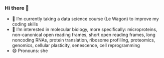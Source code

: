 ### Hi there 👋

- 🔭 I’m currently taking a data science course (Le Wagon) to improve my coding skills
- 🌱 I’m interested in molecular biology, more specifically: microproteins, non-canonical open reading frames, short open reading frames, long noncoding RNAs, protein translation, ribosome profililng, proteomics, genomics, cellular plasticity, senescence, cell reprogramming
- 😄 Pronouns: she

<!--
**jfschulz/jfschulz** is a ✨ _special_ ✨ repository because its `README.md` (this file) appears on your GitHub profile.

- 🔭 I’m currently taking a data science course (Le Wagon) to improve my coding skills
- 🌱 I’m interested in molecular biology, more specifically: microproteins, non-canonical open reading frames, protein translation, ribosome profililng, proteomics, genomics, cellular plasticity, senescence, cell reprogramming
- 😄 Pronouns: she
-->
